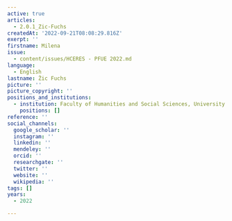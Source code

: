 ```yaml
---
active: true
articles:
  - 2.0.1_Zic-Fuchs
createdAt: '2022-09-21T08:08:29.816Z'
exerpt: ''
firstname: Milena
issue:
  - content/issues/HCERES - PFUE 2022.md
language:
  - English
lastname: Žic Fuchs
picture: ''
picture_copyright: ''
positions_and_institutions:
  - institution: Faculty of Humanities and Social Sciences, University of Zagreb, Croatie
    positions: []
reference: ''
social_channels:
  google_scholar: ''
  instagram: ''
  linkedin: ''
  mendeley: ''
  orcid: ''
  researchgate: ''
  twitter: ''
  website: ''
  wikipedia: ''
tags: []
years:
  - 2022

---
```

